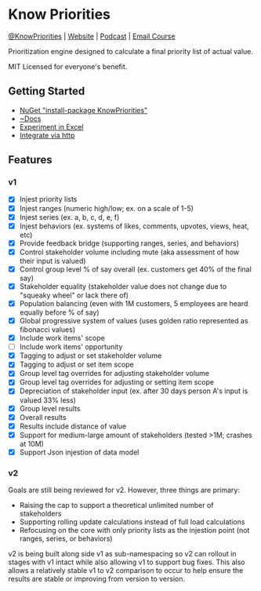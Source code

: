 # Know Priorities

[@KnowPriorities](https://twitter.com/knowpriorities) | [Website](http://KnowPriorities.com/) | [Podcast](http://talkabout.knowpriorities.com/) | [Email Course](https://app.convertkit.com/landing_pages/2368)

Prioritization engine designed to calculate a final priority list of actual value.

MIT Licensed for everyone's benefit.

## Getting Started

* [NuGet "install-package KnowPriorities"](https://www.nuget.org/packages/KnowPriorities/)
* [~Docs](http://prioritize.io/Docs)
* [Experiment in Excel](https://gumroad.com/l/priority-calculator-spreadsheet)
* [Integrate via http](http://prioritize.io/)

## Features

### v1

* [x] Injest priority lists
* [x] Injest ranges (numeric high/low; ex. on a scale of 1-5)
* [x] Injest series (ex. a, b, c, d, e, f)
* [x] Injest behaviors (ex. systems of likes, comments, upvotes, views, heat, etc)
* [x] Provide feedback bridge (supporting ranges, series, and behaviors)
* [x] Control stakeholder volume including mute (aka assessment of how their input is valued)
* [x] Control group level % of say overall (ex. customers get 40% of the final say)
* [x] Stakeholder equality (stakeholder value does not change due to "squeaky wheel" or lack there of)
* [x] Population balancing (even with 1M customers, 5 employees are heard equally before % of say)
* [x] Global progressive system of values (uses golden ratio represented as fibonacci values)
* [x] Include work items' scope
* [ ] Include work items' opportunity
* [x] Tagging to adjust or set stakeholder volume
* [x] Tagging to adjust or set item scope
* [x] Group level tag overrides for adjusting stakeholder volume
* [x] Group level tag overrides for adjusting or setting item scope
* [x] Depreciation of stakeholder input (ex. after 30 days person A's input is valued 33% less)
* [x] Group level results
* [x] Overall results
* [x] Results include distance of value
* [x] Support for medium-large amount of stakeholders (tested >1M; crashes at 10M)
* [x] Support Json injestion of data model
 
### v2

Goals are still being reviewed for v2.  However, three things are primary:  

* Raising the cap to support a theoretical unlimited number of stakeholders
* Supporting rolling update calculations instead of full load calculations
* Refocusing on the core with only priority lists as the injestion point (not ranges, series, or behaviors)

v2 is being built along side v1 as sub-namespacing so v2 can rollout in stages with v1 intact while also allowing v1 to support bug fixes.  This also allows a relatively stable v1 to v2 comparison to occur to help ensure the results are stable or improving from version to version.

